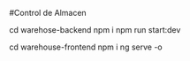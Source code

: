 #Control de Almacen

cd warehose-backend 
npm i
npm run start:dev


cd warehouse-frontend
npm i 
ng serve -o